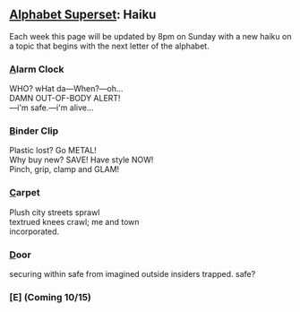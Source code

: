 ## [Alphabet Superset](https://www.alphabetsuperset.com/): Haiku

Each week this page will be updated by 8pm on Sunday with a new haiku on a topic that begins with the next letter of the alphabet.

### [A](https://www.youtube.com/watch?v=XAJDQOCy62k)larm Clock
WHO? wHat da—When?—oh...  
DAMN OUT-OF-BODY ALERT!  
—i'm safe.—i'm alive...

### [B](https://www.youtube.com/watch?v=dB8sl080myg)inder Clip
Plastic lost? Go METAL!  
Why buy new? SAVE! Have style NOW!  
Pinch, grip, clamp and GLAM!  

### [C](https://i.ebayimg.com/images/g/9i0AAOSwoVNaMnZd/s-l1600.jpg)arpet
Plush city streets sprawl  
textrued knees crawl; me and town  
incorporated.  

### [D](https://www.youtube.com/watch?v=RcWxQUMLsLA)oor
securing within
safe from imagined outside
insiders trapped. safe?   

### [E] (Coming 10/15)
